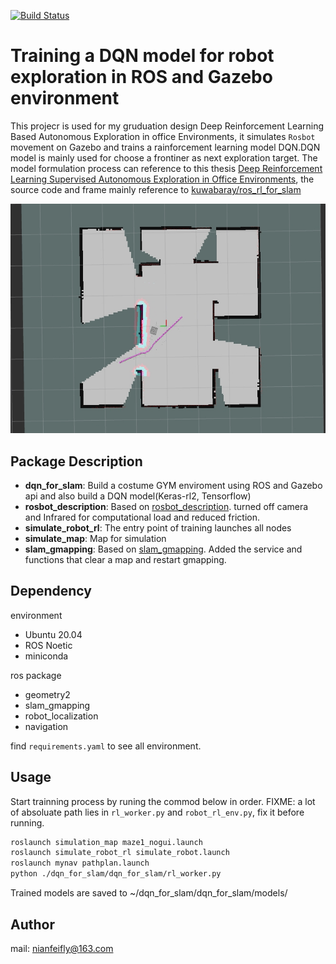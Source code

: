 [![Build Status](https://travis-ci.org/kuwabaray/ros_rl_for_slam.svg?branch=main)](https://travis-ci.org/kuwabaray/ros_rl_for_slam)
# Training a DQN model for robot exploration in ROS and Gazebo environment
This projecr is used for my gruduation design Deep Reinforcement Learning Based Autonomous Exploration in office Environments, it simulates `Rosbot` movement on Gazebo and trains a rainforcement learning model DQN.DQN model is mainly used for choose a frontiner as next exploration target.
The model formulation process can reference to this thesis [Deep Reinforcement Learning Supervised Autonomous Exploration in Office Environments](https://ieeexplore.ieee.org/abstract/document/8463213), the source code and frame mainly reference to [kuwabaray/ros_rl_for_slam](https://github.com/kuwabaray/ros_rl_for_slam)

![rviz](./doc/rviz.jpg)
## Package Description
* **dqn\_for\_slam**: Build a costume GYM enviroment using ROS and Gazebo api and also build a DQN model(Keras-rl2, Tensorflow)
* **rosbot\_description**: Based on [rosbot\_description](https://github.com/husarion/rosbot_description). turned off camera and Infrared for computational load and reduced friction. 
* **simulate\_robot\_rl**: The entry point of training launches all nodes
* **simulate\_map**: Map for simulation
* **slam\_gmapping**: Based on [slam\_gmapping](https://github.com/ros-perception/slam\_gmapping). Added the service and functions that clear a map and restart gmapping.

## Dependency
environment
* Ubuntu 20.04
* ROS Noetic
* miniconda

ros package
* geometry2
* slam_gmapping
* robot_localization
* navigation

find `requirements.yaml` to see all environment.

## Usage
Start trainning process by runing the commod below in order.
FIXME: a lot of absoluate path lies in `rl_worker.py` and `robot_rl_env.py`, fix it before running.
```bash
roslaunch simulation_map maze1_nogui.launch
roslaunch simulate_robot_rl simulate_robot.launch
roslaunch mynav pathplan.launch
python ./dqn_for_slam/dqn_for_slam/rl_worker.py
```
Trained models are saved to ~/dqn\_for\_slam/dqn\_for\_slam/models/

## Author
mail: nianfeifly@163.com

